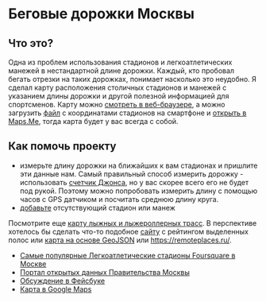 # Беговые дорожки Москвы

## Что это?

Одна из проблем использования стадионов и легкоатлетических манежей в нестандартной длине
дорожки. Каждый, кто пробовал бегать отрезки на таких дорожках, понимает
насколько это неудобно. Я сделал карту расположения столичных стадионов и
манежей с указанием длины дорожки и другой полезной информацией для
спортсменов. Карту можно [смотреть в веб-браузере](https://bronevichok.ru/runmap.html), а можно загрузить [файл](http://bronevichok.ru/runmap.kml)
с координатами стадионов на смартфоне и [открыть в Maps.Me](https://support.maps.me/hc/ru/articles/207895029-%D0%9A%D0%B0%D0%BA-%D0%B8%D0%BC%D0%BF%D0%BE%D1%80%D1%82%D0%B8%D1%80%D0%BE%D0%B2%D0%B0%D1%82%D1%8C-%D0%B7%D0%B0%D0%BA%D0%BB%D0%B0%D0%B4%D0%BA%D0%B8-), тогда карта будет у вас всегда с собой.

## Как помочь проекту

- измерьте длину дорожки на ближайших к вам стадионах и пришлите эти данные нам.
  Самый правильный способ измерить дорожку - использовать [счетчик
Джонса](http://base.probeg.org/measurement/), но у вас скорее всего его не
будет под рукой. Поэтому можно попробовать измерить длину с помощью часов c GPS датчиком и
посчитать среднюю длину круга.
- [добавьте](https://data.mos.ru/opendata/7708040885-begovye-dorojki/row/410002379?pageNumber=4&versionNumber=5&releaseNumber=3#) отсутствующий стадион или манеж

Посмотрите еще [карту лыжных и лыжероллерных трасс](https://mosskis.ru/). В перспективе хотелось бы сделать что-то подобное [сайту](http://buslanes.ru/) с рейтингом выделенных полос или [карта на основе GeoJSON](http://umap.openstreetmap.fr/fr/map/openbsd-developers-map_89555#3/16.47/14.94) или https://remoteplaces.ru/.

- [Самые популярные Легкоатлетические стадионы Foursquare в Москве](http://www.4sqstat.ru/moscow?category_id=4bf58dd8d48988d187941735)
- [Портал открытых данных Правительства Москвы](https://data.mos.ru/opendata/7708040885-begovye-dorojki/row/410002379?pageNumber=4&versionNumber=5&releaseNumber=3)
- [Обсуждение в Фейсбуке](https://www.facebook.com/hashtag/%D0%BD%D0%B5%D0%BC%D0%BE%D1%81%D0%BA%D0%B2%D0%B8%D1%87%D0%BE%D0%BC%D0%B5%D0%B4%D0%B8%D0%BD%D1%8B%D0%BC?source=feed_text&story_id=1686706214674576)
- [Карта в Google Maps](https://www.google.com/maps/d/edit?hl=ru&mid=1RNGYFeP2Xo-46SHhG0UIx7CpQDY&ll=55.93796478685491%2C37.363943584374965&z=11)
